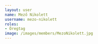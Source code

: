 ```yaml
---
layout: user
name: Mező Nikolett
username: mezo-nikolett
roles:
- Öregtag
image: /images/members/MezoNikolett.jpg
---
```

